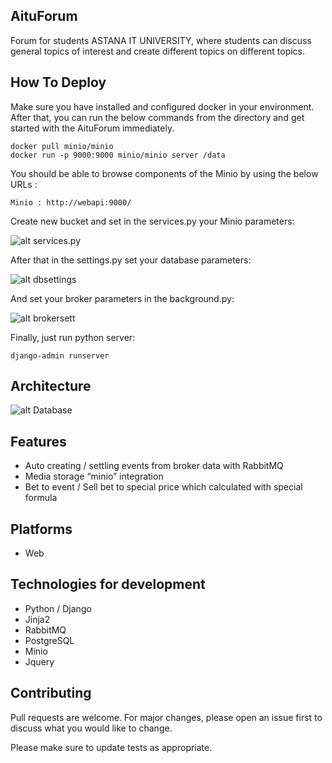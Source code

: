## AituForum
Forum for students ASTANA IT UNIVERSITY, where students can discuss general topics of interest and create different topics on different topics.

## How To Deploy

Make sure you have installed and configured docker in your environment. After that, you can run the below commands from the directory and get started with the AituForum immediately.

```docker
docker pull minio/minio
docker run -p 9000:9000 minio/minio server /data
```
You should be able to browse components of the Minio by using the below URLs :
```plaintext
Minio : http://webapi:9000/
```
Create new bucket and set in the services.py your Minio parameters: 

![alt services.py](https://i.imgur.com/8Ap5imv.png)

After that in the settings.py set your database parameters:

![alt dbsettings](https://i.imgur.com/iWZ1340.png)

And set your broker parameters in the background.py:

![alt brokersett](https://i.imgur.com/FmsHkIM.png)

Finally, just run python server:
```plaintext
django-admin runserver
```

## Architecture
![alt Database](https://i.imgur.com/Fftd2aM.png)

## Features

- Auto creating / settling events from broker data with RabbitMQ
- Media storage “minio” integration
- Bet to event  / Sell bet to special price which calculated with special formula

## Platforms

- Web

## Technologies for development

- Python / Django
- Jinja2
- RabbitMQ
- PostgreSQL
- Minio
- Jquery


## Contributing
Pull requests are welcome. For major changes, please open an issue first to discuss what you would like to change.

Please make sure to update tests as appropriate.

